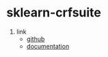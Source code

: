# sklearn-crfsuite

1. link
   * [github](https://github.com/TeamHG-Memex/sklearn-crfsuite)
   * [documentation](https://sklearn-crfsuite.readthedocs.io/en/latest/)
